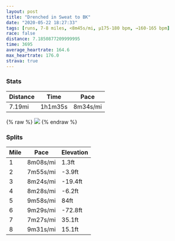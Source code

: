 ```yaml
---
layout: post
title: "Drenched in Sweat to BK"
date: "2020-05-22 18:27:33"
tags: [runs, 7-8 miles, <8m45s/mi, μ175-180 bpm, →160-165 bpm]
race: false
distance: 7.1850877209999995
time: 3695
average_heartrate: 164.6
max_heartrate: 176.0
strava: true
---
```


### Stats

| Distance | Time | Pace |
|----------|------|------|
|7.19mi|1h1m35s|8m34s/mi|

{% raw %}
<img src='https://maps.googleapis.com/maps/api/staticmap?maptype=roadmap&path=enc:_cwwFrisbMfAyBd@kAL_@b@yBrAkBTw@Hq@Zy@^sB\GRP|@PNM`@w@RqANm@Zk@T{@L[b@k@AI^w@CYL[?u@F]d@m@Vs@x@gALYE}AT{@l@ErARl@WnHh@BNJHb@@lAvARFhCcA~@G?Gl@Wr@n@fAJbAp@XIbAFdAUd@TpAEj@LPNpA\bBc@f@Fd@`@j@Rd@GXM@KJ@|@RNTt@CLFd@z@TL`EOr@H\c@RC`@TbAXZ?VPRA~Bj@xALr@Vn@?zB`@h@X^`@JTf@Rp@r@^LnANZCn@Jx@oAZCl@Fv@S`@LjAx@n@IVMtElArBTlAd@`@ZL^`@VRX\J^d@PHn@jAbAfAj@Nb@?v@\HTLJ`Ct@lAn@Fp@LNJb@lA|AXj@JHjARl@f@x@V\t@j@v@bAv@\d@dBj@l@f@x@P\h@Tf@vAlBPj@V^^LfA|@hAl@pArAt@\tAbA~@lAz@TPTZLdAhAGBLHR^t@h@XLj@OdC~An@j@LSAUZ_@F@h@u@F}@r@}ALq@PORD|@~@v@Td@h@l@`@|@\LOb@Gf@Ht@ZFL|AhA`@RPPJd@pALRIXc@`@[F]NW`@SXuAP_@^WFW\MCQTZ`AUpAVBMtADRFN`@JQj@Y\Ev@Tv@KT^BGGMg@W]a@KSKo@mBmCSeA@i@Eo@Oe@QOi@L[Co@]MWS?Oq@e@q@?S{BoC{AeA_Ai@YYQc@iBmAUK@ORODe@PQnAi@nByAX]lDuAvA_AjCs@l@]n@i@pC_Ah@m@`Bw@h@OhCoCRAn@YT@TMZo@dB{Ar@{Ab@e@z@a@V[|@Sn@k@`@MRYv@WnAs@n@Ql@k@z@i@rAg@tAeBdAo@n@M@[Na@b@QDOPSj@QAFH?dCYdA^^Fd@XlJ|@`@OKa@OqCC{C]q@QuAAo@NCLUEi@Hi@@i@Ku@Qq@E}@DWbGmC^\TG~]gYEI?[GS?w@K_@IwADkAEaBFi@?qBFcBBIBgAEkBDaAP[S}@NyAAc@BOEYAw@TeABo@EcEIWHyAHq@Ic@IcB?i@LS?KY{@Dg@CWCi@f@[~Bs@~DSfBQNK&key=AIzaSyC1MId7bFpkLXNAaYhBSTb8jLyiSqzbDtM&size=800x800&markers=color:yellow|label:S|40.75584,-73.99594&markers=color:green|label:F|40.690820000000016,-73.96661000000007'>
{% endraw %}

### Splits

| Mile | Pace | Elevation |
|------|------|-----------|
|1|8m08s/mi|1.3ft|
|2|7m55s/mi|-3.9ft|
|3|8m24s/mi|-19.4ft|
|4|8m28s/mi|-6.2ft|
|5|9m58s/mi|84ft|
|6|9m29s/mi|-72.8ft|
|7|7m27s/mi|35.1ft|
|8|9m31s/mi|15.1ft|
